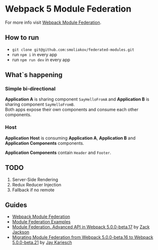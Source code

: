 # Webpack 5 Module Federation

For more info visit [Webpack Module Federation](https://webpack.js.org/concepts/module-federation/#components-library-as-container).

## How to run

- `git clone git@github.com:smoliakov/federated-modules.git`
- run `npm i` in every app  
- run `npm run dev` in every app

## What`s happening

### Simple bi-directional
**Application A** is sharing component `SayHelloFromA` and **Application B** is sharing component `SayHelloFromB`.  
Both apps expose their own components and consume each other components.  

### Host
**Application Host** is consuming **Application A**, **Application B** and **Application Components** components.

**Application Components** contain `Header` and `Footer`.

## TODO

1. Server-Side Rendering 
2. Redux Reducer Injection
3. Fallback if no remote

## Guides

- [Webpack Module Federation](https://webpack.js.org/concepts/module-federation/)  
- [Module Federation Examples](https://github.com/module-federation/module-federation-examples)
- [Module Federation. Advanced API in Webpack 5.0.0-beta.17](https://medium.com/dev-genius/module-federation-advanced-api-inwebpack-5-0-0-beta-17-71cd4d42e534) by [Zack Jackson](https://medium.com/@ScriptedAlchemy)
- [Migrating Module Federation from Webpack 5.0.0-beta.16 to Webpack 5.0.0-beta.21](https://medium.com/@JayKariesch/migrating-module-federation-from-webpack-5-0-0-beta-16-to-webpack-5-0-0-beta-21-16ee1d1ef5a8) by [Jay Kariesch](https://medium.com/@JayKariesch)
